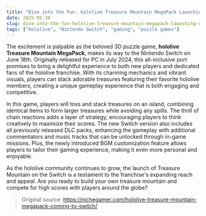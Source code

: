 ```yaml
---
title: "Dive into the Fun: hololive Treasure Mountain MegaPack Launching on Switch"
date: 2025-05-30
slug: dive-into-the-fun-hololive-treasure-mountain-megapack-launching-on-switch
tags: ["hololive", "Nintendo Switch", "gaming", "puzzle games"]
---
```


The excitement is palpable as the beloved 3D puzzle game, **hololive Treasure Mountain MegaPack**, makes its way to the Nintendo Switch on June 18th. Originally released for PC in July 2024, this all-inclusive port promises to bring a delightful experience to both new players and dedicated fans of the hololive franchise. With its charming mechanics and vibrant visuals, players can stack adorable treasures featuring their favorite hololive members, creating a unique gameplay experience that is both engaging and competitive.

In this game, players will toss and stack treasures on an island, combining identical items to form larger treasures while avoiding any spills. The thrill of chain reactions adds a layer of strategy, encouraging players to think creatively to maximize their scores. The new Switch version also includes all previously released DLC packs, enhancing the gameplay with additional commentators and music tracks that can be unlocked through in-game missions. Plus, the newly introduced BGM customization feature allows players to tailor their gaming experience, making it even more personal and enjoyable.

As the hololive community continues to grow, the launch of Treasure Mountain on the Switch is a testament to the franchise's expanding reach and appeal. Are you ready to build your own treasure mountain and compete for high scores with players around the globe? 

> Original source: https://nichegamer.com/hololive-treasure-mountain-megapack-coming-to-switch/